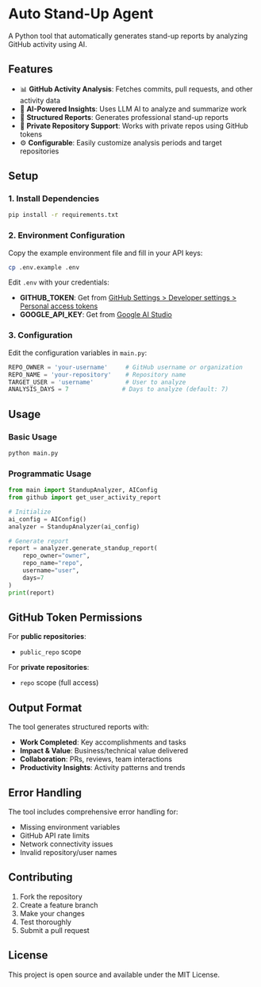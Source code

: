 # Auto Stand-Up Agent

A Python tool that automatically generates stand-up reports by analyzing GitHub activity using AI.

## Features

- 📊 **GitHub Activity Analysis**: Fetches commits, pull requests, and other activity data
- 🤖 **AI-Powered Insights**: Uses LLM AI to analyze and summarize work
- 📝 **Structured Reports**: Generates professional stand-up reports
- 🔐 **Private Repository Support**: Works with private repos using GitHub tokens
- ⚙️ **Configurable**: Easily customize analysis periods and target repositories

## Setup

### 1. Install Dependencies

```bash
pip install -r requirements.txt
```

### 2. Environment Configuration

Copy the example environment file and fill in your API keys:

```bash
cp .env.example .env
```

Edit `.env` with your credentials:

- **GITHUB_TOKEN**: Get from [GitHub Settings &gt; Developer settings &gt; Personal access tokens](https://github.com/settings/tokens)
- **GOOGLE_API_KEY**: Get from [Google AI Studio](https://ai.google.dev/)

### 3. Configuration

Edit the configuration variables in `main.py`:

```python
REPO_OWNER = 'your-username'     # GitHub username or organization
REPO_NAME = 'your-repository'    # Repository name
TARGET_USER = 'username'         # User to analyze
ANALYSIS_DAYS = 7               # Days to analyze (default: 7)
```

## Usage

### Basic Usage

```bash
python main.py
```

### Programmatic Usage

```python
from main import StandupAnalyzer, AIConfig
from github import get_user_activity_report

# Initialize
ai_config = AIConfig()
analyzer = StandupAnalyzer(ai_config)

# Generate report
report = analyzer.generate_standup_report(
    repo_owner="owner",
    repo_name="repo",
    username="user",
    days=7
)
print(report)
```

## GitHub Token Permissions

For **public repositories**:

- `public_repo` scope

For **private repositories**:

- `repo` scope (full access)

## Output Format

The tool generates structured reports with:

- **Work Completed**: Key accomplishments and tasks
- **Impact & Value**: Business/technical value delivered
- **Collaboration**: PRs, reviews, team interactions
- **Productivity Insights**: Activity patterns and trends


## Error Handling

The tool includes comprehensive error handling for:

- Missing environment variables
- GitHub API rate limits
- Network connectivity issues
- Invalid repository/user names

## Contributing

1. Fork the repository
2. Create a feature branch
3. Make your changes
4. Test thoroughly
5. Submit a pull request

## License

This project is open source and available under the MIT License.
